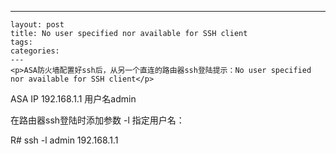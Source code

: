---
    layout: post
    title: No user specified nor available for SSH client
    tags:
    categories:
    ---
    <p>ASA防火墙配置好ssh后，从另一个直连的路由器ssh登陆提示：No user specified nor available for SSH client</p>
<p>ASA IP 192.168.1.1 用户名admin</p>
<p>在路由器ssh登陆时添加参数 -l 指定用户名：</p>
<p>R# ssh -l admin 192.168.1.1</p>
    
